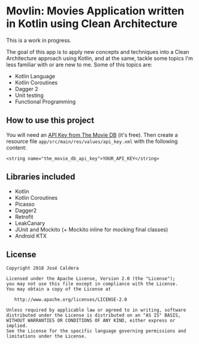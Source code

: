 # Movlin: Movies Application written in Kotlin using Clean Architecture
This is a work in progress.

The goal of this app is to apply new concepts and techniques into a Clean Architecture approach using Kotlin, and at the same, tackle some topics I'm less familiar with or are new to me. Some of this topics are:

- Kotlin Language
- Kotlin Coroutines
- Dagger 2
- Unit testing
- Functional Programming

## How to use this project
You will need an [API Key from The Movie DB](https://developers.themoviedb.org/3/getting-started/introduction) (it's free). Then create a resource file `app/src/main/res/values/api_key.xml` with the following content:
```
<string name="the_movie_db_api_key">YOUR_API_KEY</string>
```

## Libraries included
- Kotlin
- Kotlin Coroutines
- Picasso
- Dagger2
- Retrofit
- LeakCanary
- JUnit and Mockito (+ Mockito inline for mocking final classes)
- Android KTX


## License

    Copyright 2018 José Caldera

    Licensed under the Apache License, Version 2.0 (the "License");
    you may not use this file except in compliance with the License.
    You may obtain a copy of the License at

       http://www.apache.org/licenses/LICENSE-2.0

    Unless required by applicable law or agreed to in writing, software
    distributed under the License is distributed on an "AS IS" BASIS,
    WITHOUT WARRANTIES OR CONDITIONS OF ANY KIND, either express or implied.
    See the License for the specific language governing permissions and
    limitations under the License.

